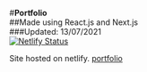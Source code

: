 #**Portfolio**  
##Made using React.js and Next.js  
###Updated: 13/07/2021  
[![Netlify Status](https://api.netlify.com/api/v1/badges/111674e5-7494-4544-9344-970cad9dc33d/deploy-status)](https://app.netlify.com/sites/alensudec/deploys)  


Site hosted on netlify. [portfolio](alensudec.netlify.app)
